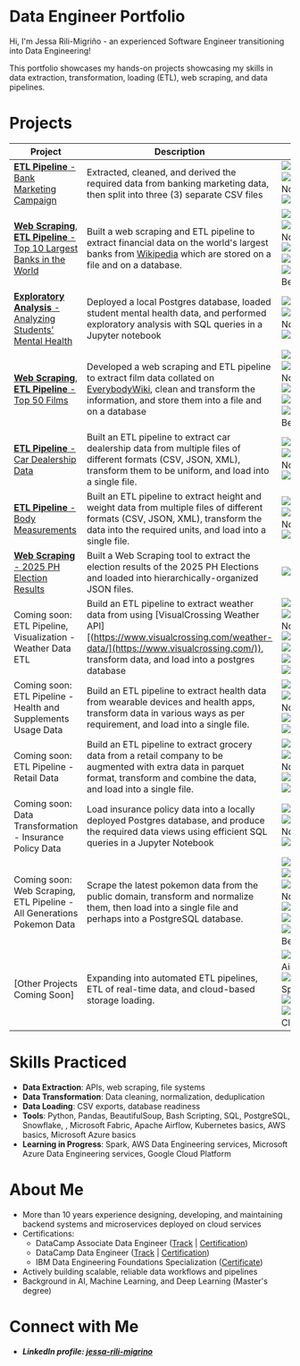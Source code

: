 Data Engineer Portfolio
=======================

Hi, I'm Jessa Rili-Migriño - an experienced Software Engineer transitioning into Data Engineering!

This portfolio showcases my hands-on projects showcasing my skills in data extraction, transformation, loading (ETL), web scraping, and data pipelines.

# Projects
| Project | Description | Tools|
|---------|-------------|------|
| [**ETL Pipeline** - Bank Marketing Campaign](https://github.com/jrili/datacamp-cleaning-bank-marketing) | Extracted, cleaned, and derived the required data from banking marketing data, then split into three (3) separate CSV files | ![Python](https://img.shields.io/badge/python-3670A0?style=for-the-badge&logo=python&logoColor=ffdd54)![Jupyter Notebook](https://img.shields.io/badge/jupyter-%23FA0F00.svg?style=for-the-badge&logo=jupyter&logoColor=white)![Pandas](https://img.shields.io/badge/pandas-%23150458.svg?style=for-the-badge&logo=pandas&logoColor=white) |
| [**Web Scraping**, **ETL Pipeline** - Top 10 Largest Banks in the World](https://github.com/jrili/ibm-project-world-largest-banks) | Built a web scraping and ETL pipeline to extract financial data on the world's largest banks from [Wikipedia](https://web.archive.org/web/20230908091635%20/https://en.wikipedia.org/wiki/List_of_largest_banks) which are stored on a file and on a database. | ![Python](https://img.shields.io/badge/python-3670A0?style=for-the-badge&logo=python&logoColor=ffdd54)![Jupyter Notebook](https://img.shields.io/badge/jupyter-%23FA0F00.svg?style=for-the-badge&logo=jupyter&logoColor=white)![Pandas](https://img.shields.io/badge/pandas-%23150458.svg?style=for-the-badge&logo=pandas&logoColor=white)![NumPy](https://img.shields.io/badge/numpy-%23013243.svg?style=for-the-badge&logo=numpy&logoColor=white)![SQLite](https://img.shields.io/badge/sqlite-%2307405e.svg?style=for-the-badge&logo=sqlite&logoColor=white) BeautifulSoup4 |
| [**Exploratory Analysis** - Analyzing Students' Mental Health](https://github.com/jrili/datacamp-analyzing-students-mental-health) | Deployed a local Postgres database, loaded student mental health data, and performed exploratory analysis with SQL queries in a Jupyter notebook| ![Postgres](https://img.shields.io/badge/postgres-%23316192.svg?style=for-the-badge&logo=postgresql&logoColor=white)![Jupyter Notebook](https://img.shields.io/badge/jupyter-%23FA0F00.svg?style=for-the-badge&logo=jupyter&logoColor=white)![Bash Script](https://img.shields.io/badge/bash_script-%23121011.svg?style=for-the-badge&logo=gnu-bash&logoColor=white) |
| [**Web Scraping**, **ETL Pipeline** - Top 50 Films](https://github.com/jrili/ibm-webscraping-films) | Developed a web scraping and ETL pipeline to extract film data collated on [EverybodyWiki](https://web.archive.org/web/20230902185655/https://en.everybodywiki.com/100_Most_Highly-Ranked_Films), clean and transform the information, and store them into a file and on a database| ![Python](https://img.shields.io/badge/python-3670A0?style=for-the-badge&logo=python&logoColor=ffdd54)![Jupyter Notebook](https://img.shields.io/badge/jupyter-%23FA0F00.svg?style=for-the-badge&logo=jupyter&logoColor=white)![Pandas](https://img.shields.io/badge/pandas-%23150458.svg?style=for-the-badge&logo=pandas&logoColor=white)![NumPy](https://img.shields.io/badge/numpy-%23013243.svg?style=for-the-badge&logo=numpy&logoColor=white)![SQLite](https://img.shields.io/badge/sqlite-%2307405e.svg?style=for-the-badge&logo=sqlite&logoColor=white) BeautifulSoup4 |
| [**ETL Pipeline** - Car Dealership Data](https://github.com/jrili/ibm-etl-car-dealership)| Built an ETL pipeline to extract car dealership data from multiple files of different formats (CSV, JSON, XML), transform them to be uniform, and load  into a single file. | ![Python](https://img.shields.io/badge/python-3670A0?style=for-the-badge&logo=python&logoColor=ffdd54)![Jupyter Notebook](https://img.shields.io/badge/jupyter-%23FA0F00.svg?style=for-the-badge&logo=jupyter&logoColor=white)![Pandas](https://img.shields.io/badge/pandas-%23150458.svg?style=for-the-badge&logo=pandas&logoColor=white)|
| [**ETL Pipeline** - Body Measurements](https://github.com/jrili/ibm-etl-heights-weights) | Built an ETL pipeline to extract height and weight data from multiple files of different formats (CSV, JSON, XML), transform the data into the  required units, and load into a single file. | ![Python](https://img.shields.io/badge/python-3670A0?style=for-the-badge&logo=python&logoColor=ffdd54)![Jupyter Notebook](https://img.shields.io/badge/jupyter-%23FA0F00.svg?style=for-the-badge&logo=jupyter&logoColor=white)![Pandas](https://img.shields.io/badge/pandas-%23150458.svg?style=for-the-badge&logo=pandas&logoColor=white)|
| [**Web Scraping** - 2025 PH Election Results](https://github.com/jrili/ph-election-results-2025-scraper) | Built a Web Scraping tool to extract the election results of the 2025 PH Elections and loaded into hierarchically-organized JSON files. | ![Python](https://img.shields.io/badge/python-3670A0?style=for-the-badge&logo=python&logoColor=ffdd54) |
| Coming soon:<br>ETL Pipeline, Visualization - Weather Data ETL | Build an ETL pipeline to extract weather data from using [VisualCrossing Weather API][(https://www.visualcrossing.com/weather-data/](https://www.visualcrossing.com/)), transform data, and load into a postgres database | ![Python](https://img.shields.io/badge/python-3670A0?style=for-the-badge&logo=python&logoColor=ffdd54)![Jupyter Notebook](https://img.shields.io/badge/jupyter-%23FA0F00.svg?style=for-the-badge&logo=jupyter&logoColor=white)![Pandas](https://img.shields.io/badge/pandas-%23150458.svg?style=for-the-badge&logo=pandas&logoColor=white)![NumPy](https://img.shields.io/badge/numpy-%23013243.svg?style=for-the-badge&logo=numpy&logoColor=white)![Postgres](https://img.shields.io/badge/postgres-%23316192.svg?style=for-the-badge&logo=postgresql&logoColor=white)![Bash Script](https://img.shields.io/badge/bash_script-%23121011.svg?style=for-the-badge&logo=gnu-bash&logoColor=white)| 
| Coming soon:<br>ETL Pipeline - Health and Supplements Usage Data | Build an ETL pipeline to extract health data from wearable devices and health apps, transform data in various ways as per requirement, and load into a single file. | ![Python](https://img.shields.io/badge/python-3670A0?style=for-the-badge&logo=python&logoColor=ffdd54)![Jupyter Notebook](https://img.shields.io/badge/jupyter-%23FA0F00.svg?style=for-the-badge&logo=jupyter&logoColor=white)![Pandas](https://img.shields.io/badge/pandas-%23150458.svg?style=for-the-badge&logo=pandas&logoColor=white)![NumPy](https://img.shields.io/badge/numpy-%23013243.svg?style=for-the-badge&logo=numpy&logoColor=white)! |
| Coming soon:<br>ETL Pipeline - Retail Data| Build an ETL pipeline to extract grocery data from a retail company to be augmented with extra data in parquet format, transform and combine the data, and load into a single file. | ![Python](https://img.shields.io/badge/python-3670A0?style=for-the-badge&logo=python&logoColor=ffdd54)![Jupyter Notebook](https://img.shields.io/badge/jupyter-%23FA0F00.svg?style=for-the-badge&logo=jupyter&logoColor=white)![Pandas](https://img.shields.io/badge/pandas-%23150458.svg?style=for-the-badge&logo=pandas&logoColor=white)![NumPy](https://img.shields.io/badge/numpy-%23013243.svg?style=for-the-badge&logo=numpy&logoColor=white)|
| Coming soon:<br>Data Transformation - Insurance Policy Data | Load insurance policy data into a locally deployed Postgres database, and produce the required data views using efficient SQL queries in a Jupyter Notebook | ![Postgres](https://img.shields.io/badge/postgres-%23316192.svg?style=for-the-badge&logo=postgresql&logoColor=white)![Jupyter Notebook](https://img.shields.io/badge/jupyter-%23FA0F00.svg?style=for-the-badge&logo=jupyter&logoColor=white)![Bash Script](https://img.shields.io/badge/bash_script-%23121011.svg?style=for-the-badge&logo=gnu-bash&logoColor=white)|
| Coming soon:<br>Web Scraping, ETL Pipeline - All Generations Pokemon Data| Scrape the latest pokemon data from the public domain, transform and normalize them, then load into a single file and perhaps into a PostgreSQL database.| ![Python](https://img.shields.io/badge/python-3670A0?style=for-the-badge&logo=python&logoColor=ffdd54)![Bash Script](https://img.shields.io/badge/bash_script-%23121011.svg?style=for-the-badge&logo=gnu-bash&logoColor=white)![Jupyter Notebook](https://img.shields.io/badge/jupyter-%23FA0F00.svg?style=for-the-badge&logo=jupyter&logoColor=white)![Pandas](https://img.shields.io/badge/pandas-%23150458.svg?style=for-the-badge&logo=pandas&logoColor=white)![NumPy](https://img.shields.io/badge/numpy-%23013243.svg?style=for-the-badge&logo=numpy&logoColor=white)![Postgres](https://img.shields.io/badge/postgres-%23316192.svg?style=for-the-badge&logo=postgresql&logoColor=white) BeautifulSoup4|
| [Other Projects Coming Soon] | Expanding into automated ETL pipelines, ETL of real-time data, and cloud-based storage loading.| ![Apache Airflow](https://img.shields.io/badge/Apache%20Airflow-017CEE?style=for-the-badge&logo=Apache%20Airflow&logoColor=white)![Apache Spark](https://img.shields.io/badge/Apache%20Spark-FDEE21?style=flat-square&logo=apachespark&logoColor=black)![AWS](https://img.shields.io/badge/AWS-%23FF9900.svg?style=for-the-badge&logo=amazon-aws&logoColor=white)![Azure](https://img.shields.io/badge/azure-%230072C6.svg?style=for-the-badge&logo=microsoftazure&logoColor=white)![Google Cloud](https://img.shields.io/badge/GoogleCloud-%234285F4.svg?style=for-the-badge&logo=google-cloud&logoColor=white)|

# Skills Practiced
* **Data Extraction**: APIs, web scraping, file systems
* **Data Transformation**: Data cleaning, normalization, deduplication
* **Data Loading**: CSV exports, database readiness
* **Tools**: Python, Pandas, BeautifulSoup, Bash Scripting, SQL, PostgreSQL, Snowflake, , Microsoft Fabric, Apache Airflow, Kubernetes basics, AWS basics, Microsoft Azure basics
* **Learning in Progress**: Spark, AWS Data Engineering services, Microsoft Azure Data Engineering services, Google Cloud Platform

# About Me
* More than 10 years experience designing, developing, and maintaining backend systems and microservices deployed on cloud services
* Certifications:
    * DataCamp Associate Data Engineer ([Track](https://www.datacamp.com/completed/statement-of-accomplishment/track/5dac6f85d32d86a8dccba020cbbeacd8f3c9ed11) | [Certification](https://www.datacamp.com/certificate/DEA0014963158934))
    * DataCamp Data Engineer ([Track](https://www.datacamp.com/completed/statement-of-accomplishment/track/9ecdd3624b20f72960dd2c95a33273f05d8ae0ed) | [Certification](https://www.datacamp.com/certificate/DE0013679986474))
    * IBM Data Engineering Foundations Specialization ([Certificate](https://www.coursera.org/account/accomplishments/specialization/HKLY7QWR6IVT))
* Actively building scalable, reliable data workflows and pipelines
* Background in AI, Machine Learning, and Deep Learning (Master's degree)

# Connect with Me
* ***LinkedIn profile: [jessa-rili-migrino](https://www.linkedin.com/in/jessa-rili-migrino/)***







